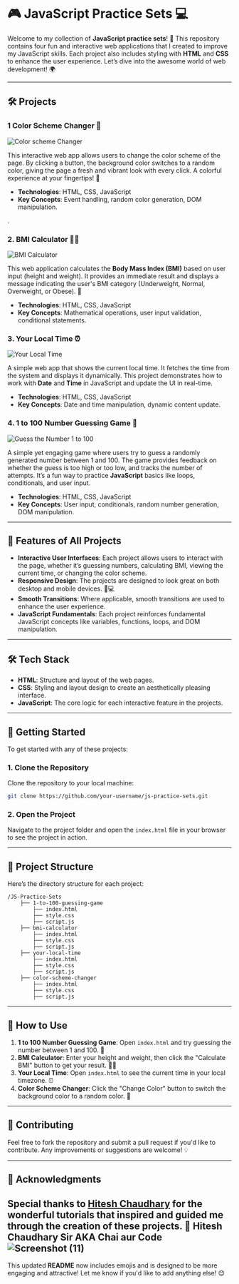 # 🎮 JavaScript Practice Sets 💻

Welcome to my collection of **JavaScript practice sets**! 🚀 This repository contains four fun and interactive web applications that I created to improve my JavaScript skills. Each project also includes styling with **HTML** and **CSS** to enhance the user experience. Let’s dive into the awesome world of web development! 🌍

---

## 🛠️ Projects

### 1 **Color Scheme Changer 🎨**

![Color scheme Changer](https://github.com/user-attachments/assets/5e9ad588-9e68-4272-a87d-4d260fa065cb)

This interactive web app allows users to change the color scheme of the page. By clicking a button, the background color switches to a random color, giving the page a fresh and vibrant look with every click. A colorful experience at your fingertips! 🌈

- **Technologies**: HTML, CSS, JavaScript
- **Key Concepts**: Event handling, random color generation, DOM manipulation.

. 
### 2. **BMI Calculator 🏋️‍♂️**
![BMI Calculator](https://github.com/user-attachments/assets/fc8a28e5-c7cc-4645-b085-1935a75bb6e2)

This web application calculates the **Body Mass Index (BMI)** based on user input (height and weight). It provides an immediate result and displays a message indicating the user's BMI category (Underweight, Normal, Overweight, or Obese). 💪

- **Technologies**: HTML, CSS, JavaScript
- **Key Concepts**: Mathematical operations, user input validation, conditional statements.

### 3. **Your Local Time ⏰**

![Your Local Time](https://github.com/user-attachments/assets/c87084e2-2711-4a2c-86d4-44b090209fa4)

A simple web app that shows the current local time. It fetches the time from the system and displays it dynamically. This project demonstrates how to work with **Date** and **Time** in JavaScript and update the UI in real-time.

- **Technologies**: HTML, CSS, JavaScript
- **Key Concepts**: Date and time manipulation, dynamic content update.

### 4. **1 to 100 Number Guessing Game 🎯**

![Guess the Number 1 to 100](https://github.com/user-attachments/assets/1e8eba4b-877a-432e-afbe-fe8bcf985eb8)

A simple yet engaging game where users try to guess a randomly generated number between 1 and 100. The game provides feedback on whether the guess is too high or too low, and tracks the number of attempts. It’s a fun way to practice **JavaScript** basics like loops, conditionals, and user input.

- **Technologies**: HTML, CSS, JavaScript
- **Key Concepts**: User input, conditionals, random number generation, DOM manipulation.

---

## 🌟 Features of All Projects

- **Interactive User Interfaces**: Each project allows users to interact with the page, whether it’s guessing numbers, calculating BMI, viewing the current time, or changing the color scheme.
- **Responsive Design**: The projects are designed to look great on both desktop and mobile devices. 📱💻
- **Smooth Transitions**: Where applicable, smooth transitions are used to enhance the user experience.
- **JavaScript Fundamentals**: Each project reinforces fundamental JavaScript concepts like variables, functions, loops, and DOM manipulation.

---

## 🛠️ Tech Stack

- **HTML**: Structure and layout of the web pages.
- **CSS**: Styling and layout design to create an aesthetically pleasing interface.
- **JavaScript**: The core logic for each interactive feature in the projects.

---

## 🚀 Getting Started

To get started with any of these projects:

### 1. Clone the Repository

Clone the repository to your local machine:

```bash
git clone https://github.com/your-username/js-practice-sets.git
```

### 2. Open the Project

Navigate to the project folder and open the `index.html` file in your browser to see the project in action.

---

## 📂 Project Structure

Here’s the directory structure for each project:

```
/JS-Practice-Sets
    ├── 1-to-100-guessing-game
        ├── index.html
        ├── style.css
        ├── script.js
    ├── bmi-calculator
        ├── index.html
        ├── style.css
        ├── script.js
    ├── your-local-time
        ├── index.html
        ├── style.css
        ├── script.js
    ├── color-scheme-changer
        ├── index.html
        ├── style.css
        ├── script.js
```

---

## 📝 How to Use

1. **1 to 100 Number Guessing Game**: Open `index.html` and try guessing the number between 1 and 100. 🎯
2. **BMI Calculator**: Enter your height and weight, then click the "Calculate BMI" button to get your result. 🏋️‍♂️
3. **Your Local Time**: Open `index.html` to see the current time in your local timezone. ⏰
4. **Color Scheme Changer**: Click the "Change Color" button to switch the background color to a random color. 🎨

---

## 🔄 Contributing

Feel free to fork the repository and submit a pull request if you'd like to contribute. Any improvements or suggestions are welcome! 💡

---

## 🙏 Acknowledgments

Special thanks to **[Hitesh Chaudhary](https://youtube.com/@chaiaurcode?si=aziOvgYBm7fpMD2D)** for the wonderful tutorials that inspired and guided me through the creation of these projects. 🎉
Hitesh Chaudhary Sir AKA Chai aur Code ![Screenshot (11)](https://github.com/user-attachments/assets/c0e7ef28-7eda-4b77-8e91-46e1c07c2ae3)
---

This updated **README** now includes emojis and is designed to be more engaging and attractive! Let me know if you'd like to add anything else! 😊
